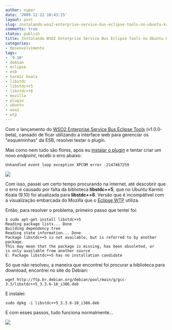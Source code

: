 ```yaml
---
author: vyper
date: '2009-12-22 10:43:15'
layout: post
slug: instalando-wso2-enterprise-service-bus-eclipse-tools-no-ubuntu-karmic-koala-9-10
comments: true
status: publish
title: Instalando WSO2 Enterprise Service Bus Eclipse Tools no Ubuntu Karmic Koala (9.10)
categories:
- desenvolvimento
tags:
- '9.10'
- debian
- eclipse
- esb
- karmic koala
- libstdc
- libstdc++5
- libstdc++6
- mozilla
- plugin
- ubuntu
- wso2
- wtp
---
```


Com o lançamento do [WSO2 Enterprise Service Bus Eclipse Tools](http://wso2.org/projects/tools/esb/esb-authoring) (v1.0.0-beta),
cansado de ficar utilizando a interface web para gerenciar os "esqueminhas" da
ESB, resolvei testar o plugin.

Mas como nem tudo são flores, após eu [instalar o plugin](http://wso2.org/project/tools/esb/esb-authoring/1.0.0/docs/install_guide.html) e tentar criar um novo _endpoint_,
recebi o erro abaixo: 

    Unhandled event loop exception XPCOM error -2147467259

[![](http://assets.mcorp.com.br/wp-content/uploads/2009/12/wso2-plugin-esb-eclipse-error-300x184.png)](http://assets.mcorp.com.br/wp-content/uploads/2009/12/wso2-plugin-esb-eclipse-error.png)

Com isso, passei um certo tempo procurando na internet, até descobrir que o
erro é causado por falta da biblioteca **libstdc++5**, que no Ubuntu Karmic
Koala (9.10) foi atualizada para **libstdc++6**. Versão que é incompátivel com
a visualização embarcada do Mozilla que o [Eclipse WTP](http://www.eclipse.org/webtools/) utiliza.

Então, para resolver o problema, primeiro passo que tentei foi: 

    $ sudo apt-get install libstdc++5
    Reading package lists... Done
    Building dependency tree
    Reading state information... Done
    Package libstdc++5 is not available, but is referred to by another package.
    This may mean that the package is missing, has been obsoleted, or
    is only available from another source
    E: Package libstdc++5 has no installation candidate

Só que não resolveu, a maneira que encontrei foi procurar a biblioteca para
download, encontrei no site do Debian: 

    wget http://ftp.br.debian.org/debian/pool/main/g/gcc-3.3/libstdc++5_3.3.6-18_i386.deb

E instalei: 

    sudo dpkg -i libstdc++5_3.3.6-18_i386.deb

E com esses passos, tudo funciona normalmente...

[![](http://assets.mcorp.com.br/wp-content/uploads/2009/12/wso2-plugin-esb-eclipse-running-300x222.png)](http://assets.mcorp.com.br/wp-content/uploads/2009/12/wso2-plugin-esb-eclipse-running.png)

